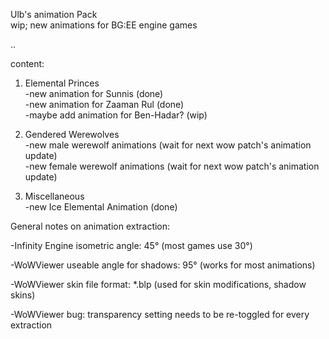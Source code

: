 Ulb's animation Pack  
wip; new animations for BG:EE engine games  
  
..   
  
content:  
1. Elemental Princes  
  -new animation for Sunnis (done)  
  -new animation for Zaaman Rul (done)  
  -maybe add animation for Ben-Hadar? (wip)  
    
2. Gendered Werewolves  
  -new male werewolf animations (wait for next wow patch's animation update)  
  -new female werewolf animations (wait for next wow patch's animation update)  
    
     
3. Miscellaneous  
  -new Ice Elemental Animation (done)  
    
      
General notes on animation extraction:   
  
-Infinity Engine isometric angle: 45° (most games use 30°)  
  
-WoWViewer useable angle for shadows: 95° (works for most animations)  
  
-WoWViewer skin file format: *.blp (used for skin modifications, shadow skins) 
  
-WoWViewer bug: transparency setting needs to be re-toggled for every extraction  
  
